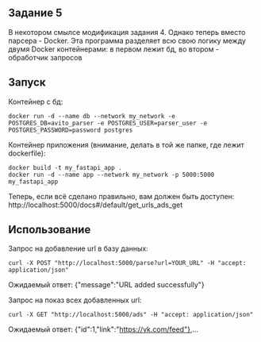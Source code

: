 ## Задание 5

В некотором смылсе модификация задания 4. Однако теперь вместо парсера - Docker. Эта программа разделяет всю свою логику между двумя Docker контейнерами: в первом лежит бд, во втором - обработчик запросов

## Запуск

Контейнер с бд:
````
docker run -d --name db --network my_network -e POSTGRES_DB=avito_parser -e POSTGRES_USER=parser_user -e POSTGRES_PASSWORD=password postgres
````

Контейнер приложения (внимание, делать в той же папке, где лежит dockerfile):
````
docker build -t my_fastapi_app .
docker run -d --name app --network my_network -p 5000:5000 my_fastapi_app
````

Теперь, если всё сделано правильно, вам должен быть доступен: http://localhost:5000/docs#/default/get_urls_ads_get

## Использование
Запрос на добавление url в базу данных:
````
curl -X POST "http://localhost:5000/parse?url=YOUR_URL" -H "accept: application/json"
````
Ожидаемый ответ: {"message":"URL added successfully"}

Запрос на показ всех добавленных url:
````
curl -X GET "http://localhost:5000/ads" -H "accept: application/json"
````
Ожидаемый ответ: {"id":1,"link":"https://vk.com/feed"},...
